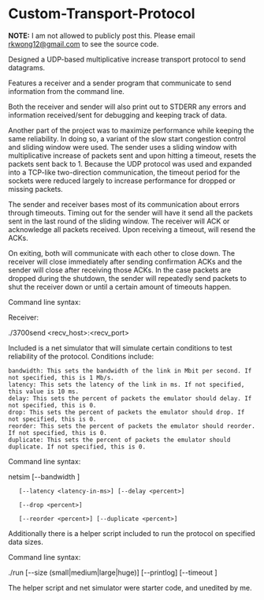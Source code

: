# Custom-Transport-Protocol

__NOTE:__ I am not allowed to publicly post this. Please email rkwong12@gmail.com to see the source code.

Designed a UDP-based multiplicative increase transport protocol to send datagrams.

Features a receiver and a sender program that communicate to send information from the command line.

Both the receiver and sender will also print out to STDERR any errors and information received/sent for
debugging and keeping track of data.

Another part of the project was to maximize performance while keeping the same reliability.
In doing so, a variant of the slow start congestion control and sliding window were used.
The sender uses a sliding window with multiplicative increase of packets sent and upon hitting a
timeout, resets the packets sent back to 1.
Because the UDP protocol was used and expanded into a TCP-like two-direction communication, the timeout
period for the sockets were reduced largely to increase performance for dropped or missing packets.

The sender and receiver bases most of its communication about errors through timeouts. Timing out for the sender
will have it send all the packets sent in the last round of the sliding window.
The receiver will ACK or acknowledge all packets received. Upon receiving a timeout, will resend the ACKs.

On exiting, both will communicate with each other to close down. The receiver will close immediately after
sending confirmation ACKs and the sender will close after receiving those ACKs.
In the case packets are dropped during the shutdown, the sender will repeatedly send packets to shut the receiver down
or until a certain amount of timeouts happen.

Command line syntax:

Receiver:

./3700send <recv_host>:<recv_port>

Included is a net simulator that will simulate certain conditions to test reliability of the protocol.
Conditions include:

    bandwidth: This sets the bandwidth of the link in Mbit per second. If not specified, this is 1 Mb/s.
    latency: This sets the latency of the link in ms. If not specified, this value is 10 ms.
    delay: This sets the percent of packets the emulator should delay. If not specified, this is 0.
    drop: This sets the percent of packets the emulator should drop. If not specified, this is 0.
    reorder: This sets the percent of packets the emulator should reorder. If not specified, this is 0.
    duplicate: This sets the percent of packets the emulator should duplicate. If not specified, this is 0.

Command line syntax:

netsim [--bandwidth <bw-in-mbps>] 
    
       [--latency <latency-in-ms>] [--delay <percent>] 
       
       [--drop <percent>] 
       
       [--reorder <percent>] [--duplicate <percent>]
  
Additionally there is a helper script included to run the protocol on specified data sizes.

Command line syntax:

./run [--size (small|medium|large|huge)] [--printlog] [--timeout <seconds>]
  
The helper script and net simulator were starter code, and unedited by me.
